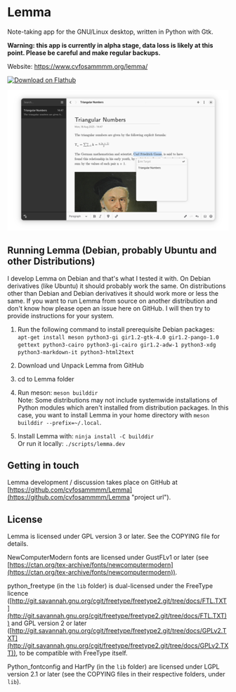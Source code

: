 # Lemma

Note-taking app for the GNU/Linux desktop, written in Python with Gtk.

**Warning: this app is currently in alpha stage, data loss is likely at this point. Please be careful and make regular backups.**

Website: <a href="https://www.cvfosammmm.org/lemma/">https://www.cvfosammmm.org/lemma/</a>

<a href="https://flathub.org/apps/org.cvfosammmm.Lemma"><img src="https://dl.flathub.org/assets/badges/flathub-badge-en.png" width="150" height="50" alt="Download on Flathub"></a>

![Screenshot](https://github.com/cvfosammmm/Lemma/raw/master/data/screenshot.png)

## Running Lemma (Debian, probably Ubuntu and other Distributions)

I develop Lemma on Debian and that's what I tested it with. On Debian derivatives (like Ubuntu) it should probably work the same. On distributions other than Debian and Debian derivatives it should work more or less the same. If you want to run Lemma from source on another distribution and don't know how please open an issue here on GitHub. I will then try to provide instructions for your system.

1. Run the following command to install prerequisite Debian packages:<br />
`apt-get install meson python3-gi gir1.2-gtk-4.0 gir1.2-pango-1.0 gettext python3-cairo python3-gi-cairo gir1.2-adw-1 python3-xdg python3-markdown-it python3-html2text`

2. Download und Unpack Lemma from GitHub

3. cd to Lemma folder

4. Run meson: `meson builddir`<br />
Note: Some distributions may not include systemwide installations of Python modules which aren't installed from distribution packages. In this case, you want to install Lemma in your home directory with `meson builddir --prefix=~/.local`.

5. Install Lemma with: `ninja install -C builddir`<br />
Or run it locally: `./scripts/lemma.dev`

## Getting in touch

Lemma development / discussion takes place on GitHub at [https://github.com/cvfosammmm/Lemma](https://github.com/cvfosammmm/Lemma "project url").

## License

Lemma is licensed under GPL version 3 or later. See the COPYING file for details.

NewComputerModern fonts are licensed under GustFLv1 or later (see [https://ctan.org/tex-archive/fonts/newcomputermodern](https://ctan.org/tex-archive/fonts/newcomputermodern)).

python_freetype (in the `lib` folder) is dual-licensed under the FreeType licence ([http://git.savannah.gnu.org/cgit/freetype/freetype2.git/tree/docs/FTL.TXT](http://git.savannah.gnu.org/cgit/freetype/freetype2.git/tree/docs/FTL.TXT)) and GPL version 2 or later ([http://git.savannah.gnu.org/cgit/freetype/freetype2.git/tree/docs/GPLv2.TXT](http://git.savannah.gnu.org/cgit/freetype/freetype2.git/tree/docs/GPLv2.TXT)), to be compatible with FreeType itself.

Python_fontconfig and HarfPy (in the `lib` folder) are licensed under LGPL version 2.1 or later (see the COPYING files in their respective folders, under `lib`).
